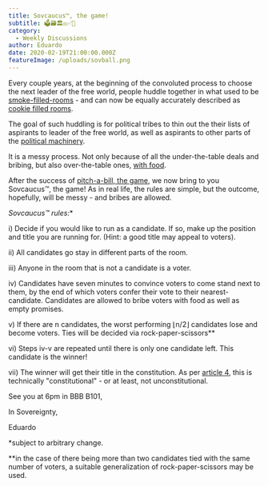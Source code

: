 ```yaml
---
title: Sovcaucus™, the game!
subtitle: 🗳️🗃🏛⚖✅🌵
category:
  - Weekly Discussions
author: Eduardo
date: 2020-02-19T21:00:00.000Z
featureImage: /uploads/sovball.png
---
```

Every couple years, at the beginning of the convoluted process to choose the next leader of the free world, people huddle together in what used to be [smoke-filled-rooms](https://founders.archives.gov/documents/Adams/01-01-02-0008-0001-0005) - and can now be equally accurately described as [cookie filled rooms](https://www.rollcall.com/2020/01/29/can-cookie-sway-democratic-process-iowa-caucuses-explained/).



The goal of such huddling is for political tribes to thin out the their lists of aspirants to leader of the free world, as well as aspirants to other parts of the [political machinery](https://en.wikipedia.org/wiki/United_States_Congress).



It is a messy process. Not only because of all the under-the-table deals and bribing, but also over-the-table ones, [with food](https://www.businessinsider.com/how-politicians-use-food-to-get-voters-history-photos#).



After the success of [pitch-a-bill, the game](https://forum.caltechsovereignty.club/t/august-28-pitch-a-bill-the-game/140), we now bring to you Sovcaucus™, the game! As in real life, the rules are simple, but the outcome, hopefully, will be messy - and bribes are allowed.



**Sovcaucus™ rules*:**



i) Decide if you would like to run as a candidate. If so, make up the position and title you are running for. (Hint: a good title may appeal to voters).

ii) All candidates go stay in different parts of the room.

iii) Anyone in the room that is not a candidate is a voter.

iv) Candidates have seven minutes to convince voters to come stand next to them, by the end of which voters confer their vote to their nearest-candidate. Candidates are allowed to bribe voters with food as well as empty promises.

v) If there are n candidates, the worst performing ⌊n/2⌋ candidates lose and become voters. Ties will be decided via rock-paper-scissors\*\*

vi) Steps iv-v are repeated until there is only one candidate left. This candidate is the winner!

vii) The winner will get their title in the constitution. As per [article 4](https://caltechsovereignty.club/constitution.pdf), this is technically "constitutional" - or at least, not unconstitutional.



See you at 6pm in BBB B101,



In Sovereignty,



Eduardo





\*subject to arbitrary change.



\*\*in the case of there being more than two candidates tied with the same number of voters, a suitable generalization of rock-paper-scissors may be used.
